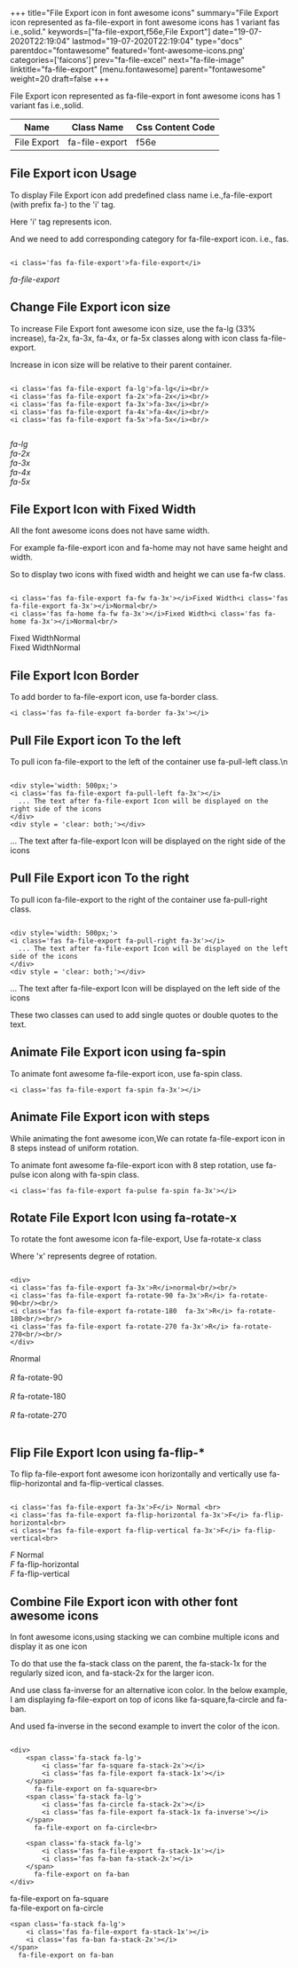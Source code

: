 +++
title="File Export icon in font awesome icons"
summary="File Export icon represented as fa-file-export in font awesome icons has 1 variant fas i.e.,solid."
keywords=["fa-file-export,f56e,File Export"]
date="19-07-2020T22:19:04"
lastmod="19-07-2020T22:19:04"
type="docs"
parentdoc="fontawesome"
featured='font-awesome-icons.png'
categories=['faicons']
prev="fa-file-excel"
next="fa-file-image"
linktitle="fa-file-export"
[menu.fontawesome]
parent="fontawesome"
weight=20
draft=false
+++


File Export icon represented as fa-file-export in font awesome icons has 1 variant fas i.e.,solid.

<div class='table-responsive'><table class='table'><thead><tr><th>Name</th><th>Class Name</th><th>Css Content Code</th></tr></thead><tbody><tr><td>File Export</td><td>fa-file-export</td><td>f56e</td></tr></tbody></table></div>



## File Export icon Usage

To display File Export icon add predefined class name i.e.,fa-file-export (with prefix fa-) to the 'i' tag.

Here 'i' tag represents icon.

And we need to add corresponding category for fa-file-export icon. i.e., fas.


```

<i class='fas fa-file-export'>fa-file-export</i>
```

<i class='fas fa-file-export'>fa-file-export</i>




## Change File Export icon size
To increase File Export font awesome icon size, use the fa-lg (33% increase), fa-2x, fa-3x, fa-4x, or fa-5x classes along with icon class fa-file-export.

Increase in icon size will be relative to their parent container. 

```

<i class='fas fa-file-export fa-lg'>fa-lg</i><br/>
<i class='fas fa-file-export fa-2x'>fa-2x</i><br/>
<i class='fas fa-file-export fa-3x'>fa-3x</i><br/>
<i class='fas fa-file-export fa-4x'>fa-4x</i><br/>
<i class='fas fa-file-export fa-5x'>fa-5x</i><br/>
            
```

<i class='fas fa-file-export fa-lg'>fa-lg</i><br/>
<i class='fas fa-file-export fa-2x'>fa-2x</i><br/>
<i class='fas fa-file-export fa-3x'>fa-3x</i><br/>
<i class='fas fa-file-export fa-4x'>fa-4x</i><br/>
<i class='fas fa-file-export fa-5x'>fa-5x</i><br/>
            



## File Export Icon with Fixed Width 

All the font awesome icons does not have same width.

For example fa-file-export icon and fa-home may not have same height and width.

So to display two icons with fixed width and height we can use fa-fw class.


```

<i class='fas fa-file-export fa-fw fa-3x'></i>Fixed Width<i class='fas fa-file-export fa-3x'></i>Normal<br/>
<i class='fas fa-home fa-fw fa-3x'></i>Fixed Width<i class='fas fa-home fa-3x'></i>Normal<br/>
```

<i class='fas fa-file-export fa-fw fa-3x'></i>Fixed Width<i class='fas fa-file-export fa-3x'></i>Normal<br/>
<i class='fas fa-home fa-fw fa-3x'></i>Fixed Width<i class='fas fa-home fa-3x'></i>Normal<br/>



## File Export Icon Border 

To add border to fa-file-export icon, use fa-border class.


```
<i class='fas fa-file-export fa-border fa-3x'></i>

```
<i class='fas fa-file-export fa-border fa-3x'></i>





## Pull File Export icon To the left

To pull icon fa-file-export to the left of the container use fa-pull-left class.\n

```

<div style='width: 500px;'>
<i class='fas fa-file-export fa-pull-left fa-3x'></i>
  ... The text after fa-file-export Icon will be displayed on the right side of the icons
</div>
<div style = 'clear: both;'></div>
```

<div style='width: 500px;'>
<i class='fas fa-file-export fa-pull-left fa-3x'></i>
  ... The text after fa-file-export Icon will be displayed on the right side of the icons
</div>
<div style = 'clear: both;'></div>




## Pull File Export icon To the right
To pull icon fa-file-export to the right of the container use fa-pull-right class.

```

<div style='width: 500px;'>
<i class='fas fa-file-export fa-pull-right fa-3x'></i>
  ... The text after fa-file-export Icon will be displayed on the left side of the icons
</div>
<div style = 'clear: both;'></div>
```

<div style='width: 500px;'>
<i class='fas fa-file-export fa-pull-right fa-3x'></i>
  ... The text after fa-file-export Icon will be displayed on the left side of the icons
</div>
<div style = 'clear: both;'></div>

These two classes can used to add single quotes or double quotes to the text.


## Animate File Export icon using fa-spin
To animate font awesome fa-file-export icon, use fa-spin class.

```
<i class='fas fa-file-export fa-spin fa-3x'></i>
```
<i class='fas fa-file-export fa-spin fa-3x'></i>




## Animate File Export icon with steps
While animating the font awesome icon,We can rotate fa-file-export icon in 8 steps instead of uniform rotation.

To animate font awesome fa-file-export icon with 8 step rotation, use fa-pulse icon along with fa-spin class.


```
<i class='fas fa-file-export fa-pulse fa-spin fa-3x'></i>

```
<i class='fas fa-file-export fa-pulse fa-spin fa-3x'></i>





## Rotate File Export Icon using fa-rotate-x
To rotate the font awesome icon fa-file-export, Use fa-rotate-x class

Where 'x' represents degree of rotation.


```

<div>
<i class='fas fa-file-export fa-3x'>R</i>normal<br/><br/>
<i class='fas fa-file-export fa-rotate-90 fa-3x'>R</i> fa-rotate-90<br/><br/> 
<i class='fas fa-file-export fa-rotate-180  fa-3x'>R</i> fa-rotate-180<br/><br/> 
<i class='fas fa-file-export fa-rotate-270 fa-3x'>R</i> fa-rotate-270<br/><br/>
</div>
```

<div>
<i class='fas fa-file-export fa-3x'>R</i>normal<br/><br/>
<i class='fas fa-file-export fa-rotate-90 fa-3x'>R</i> fa-rotate-90<br/><br/> 
<i class='fas fa-file-export fa-rotate-180  fa-3x'>R</i> fa-rotate-180<br/><br/> 
<i class='fas fa-file-export fa-rotate-270 fa-3x'>R</i> fa-rotate-270<br/><br/>
</div>




## Flip File Export Icon using fa-flip-*
To flip fa-file-export font awesome icon horizontally and vertically use fa-flip-horizontal and fa-flip-vertical classes. 

```

<i class='fas fa-file-export fa-3x'>F</i> Normal <br>
<i class='fas fa-file-export fa-flip-horizontal fa-3x'>F</i> fa-flip-horizontal<br>
<i class='fas fa-file-export fa-flip-vertical fa-3x'>F</i> fa-flip-vertical<br>
```

<i class='fas fa-file-export fa-3x'>F</i> Normal <br>
<i class='fas fa-file-export fa-flip-horizontal fa-3x'>F</i> fa-flip-horizontal<br>
<i class='fas fa-file-export fa-flip-vertical fa-3x'>F</i> fa-flip-vertical<br>




## Combine File Export icon with other font awesome icons
In font awesome icons,using stacking we can combine multiple icons and display it as one icon 

To do that use the fa-stack class on the parent, the fa-stack-1x for the regularly sized icon, and fa-stack-2x for the larger icon.

And use class fa-inverse for an alternative icon color. 
In the below example, I am displaying fa-file-export on top of icons like fa-square,fa-circle and fa-ban.

And used fa-inverse in the second example to invert the color of the icon.

```

<div>
    <span class='fa-stack fa-lg'>
        <i class='far fa-square fa-stack-2x'></i>
        <i class='fas fa-file-export fa-stack-1x'></i>
    </span>
      fa-file-export on fa-square<br>
    <span class='fa-stack fa-lg'>
        <i class='fas fa-circle fa-stack-2x'></i>
        <i class='fas fa-file-export fa-stack-1x fa-inverse'></i>
    </span>
      fa-file-export on fa-circle<br>

    <span class='fa-stack fa-lg'>
        <i class='fas fa-file-export fa-stack-1x'></i>
        <i class='fas fa-ban fa-stack-2x'></i>
    </span>
      fa-file-export on fa-ban
</div>
```

<div>
    <span class='fa-stack fa-lg'>
        <i class='far fa-square fa-stack-2x'></i>
        <i class='fas fa-file-export fa-stack-1x'></i>
    </span>
      fa-file-export on fa-square<br>
    <span class='fa-stack fa-lg'>
        <i class='fas fa-circle fa-stack-2x'></i>
        <i class='fas fa-file-export fa-stack-1x fa-inverse'></i>
    </span>
      fa-file-export on fa-circle<br>

    <span class='fa-stack fa-lg'>
        <i class='fas fa-file-export fa-stack-1x'></i>
        <i class='fas fa-ban fa-stack-2x'></i>
    </span>
      fa-file-export on fa-ban
</div>






